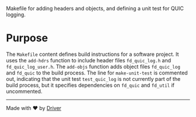 <!--------------------------------------------------------------------------------->
<!-- IMPORTANT: This file is auto-generated by Driver (https://driver.ai). -------->
<!-- Manual edits may be overwritten on future commits. --------------------------->
<!--------------------------------------------------------------------------------->

Makefile for adding headers and objects, and defining a unit test for QUIC logging.

# Purpose
The `Makefile` content defines build instructions for a software project. It uses the `add-hdrs` function to include header files `fd_quic_log.h` and `fd_quic_log_user.h`. The `add-objs` function adds object files `fd_quic_log` and `fd_quic` to the build process. The line for `make-unit-test` is commented out, indicating that the unit test `test_quic_log` is not currently part of the build process, but it specifies dependencies on `fd_quic` and `fd_util` if uncommented.

---
Made with ❤️ by [Driver](https://www.driver.ai/)